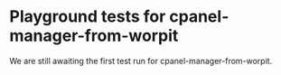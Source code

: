 # Playground tests for cpanel-manager-from-worpit
We are still awaiting the first test run for cpanel-manager-from-worpit.
